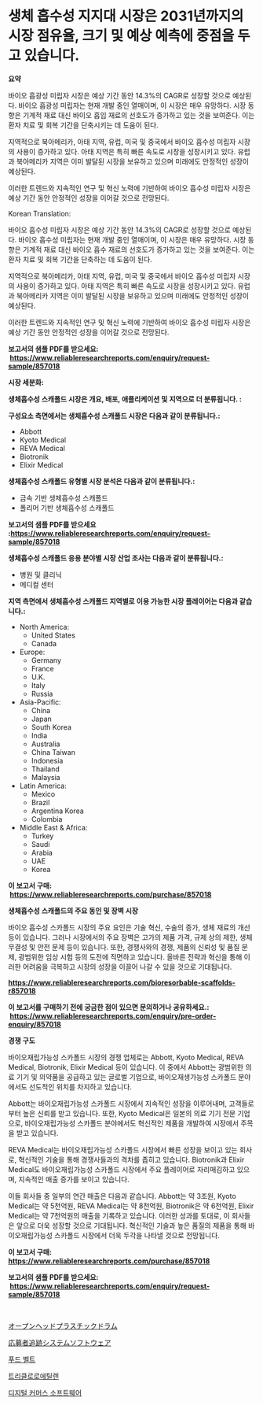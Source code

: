 <p><h1>생체 흡수성 지지대 시장은 2031년까지의 시장 점유율, 크기 및 예상 예측에 중점을 두고 있습니다.</h1></p><p><strong>요약</strong></p>
<p><p>바이오 흡광성 미립자 시장은 예상 기간 동안 14.3%의 CAGR로 성장할 것으로 예상된다. 바이오 흡광성 미립자는 현재 개발 중인 열매이며, 이 시장은 매우 유망하다. 시장 동향은 기계적 재료 대신 바이오 흡입 재료의 선호도가 증가하고 있는 것을 보여준다. 이는 환자 치료 및 회복 기간을 단축시키는 데 도움이 된다.</p><p>지역적으로 북아메리카, 아태 지역, 유럽, 미국 및 중국에서 바이오 흡수성 미립자 시장의 사용이 증가하고 있다. 아태 지역은 특히 빠른 속도로 시장을 성장시키고 있다. 유럽과 북아메리카 지역은 이미 발달된 시장을 보유하고 있으며 미래에도 안정적인 성장이 예상된다.</p><p>이러한 트렌드와 지속적인 연구 및 혁신 노력에 기반하여 바이오 흡수성 미립자 시장은 예상 기간 동안 안정적인 성장을 이어갈 것으로 전망된다.</p><p>Korean Translation:</p><p>바이오 흡수성 미립자 시장은 예상 기간 동안 14.3%의 CAGR로 성장할 것으로 예상된다. 바이오 흡수성 미립자는 현재 개발 중인 열매이며, 이 시장은 매우 유망하다. 시장 동향은 기계적 재료 대신 바이오 흡수 재료의 선호도가 증가하고 있는 것을 보여준다. 이는 환자 치료 및 회복 기간을 단축하는 데 도움이 된다.</p><p>지역적으로 북아메리카, 아태 지역, 유럽, 미국 및 중국에서 바이오 흡수성 미립자 시장의 사용이 증가하고 있다. 아태 지역은 특히 빠른 속도로 시장을 성장시키고 있다. 유럽과 북아메리카 지역은 이미 발달된 시장을 보유하고 있으며 미래에도 안정적인 성장이 예상된다.</p><p>이러한 트렌드와 지속적인 연구 및 혁신 노력에 기반하여 바이오 흡수성 미립자 시장은 예상 기간 동안 안정적인 성장을 이어갈 것으로 전망된다.</p></p>
<p><strong>보고서의 샘플 PDF를 받으세요: &nbsp;<a href="https://www.reliableresearchreports.com/enquiry/request-sample/857018">https://www.reliableresearchreports.com/enquiry/request-sample/857018</a></strong></p>
<p><strong>시장 세분화:</strong></p>
<p><strong> 생체흡수성 스캐폴드 시장은 개요, 배포, 애플리케이션 및 지역으로 더 분류됩니다. :</strong></p>
<p><strong>구성요소 측면에서는 생체흡수성 스캐폴드 시장은 다음과 같이 분류됩니다.:</strong></p>
<p><ul><li>Abbott</li><li>Kyoto Medical</li><li>REVA Medical</li><li>Biotronik</li><li>Elixir Medical</li></ul></p>
<p><strong> 생체흡수성 스캐폴드 유형별 시장 분석은 다음과 같이 분류됩니다.:</strong></p>
<p><ul><li>금속 기반 생체흡수성 스캐폴드</li><li>폴리머 기반 생체흡수성 스캐폴드</li></ul></p>
<p><strong>보고서의 샘플 PDF를 받으세요 :<a href="https://www.reliableresearchreports.com/enquiry/request-sample/857018">https://www.reliableresearchreports.com/enquiry/request-sample/857018</a></strong></p>
<p><strong> 생체흡수성 스캐폴드 응용 분야별 시장 산업 조사는 다음과 같이 분류됩니다.:</strong></p>
<p><ul><li>병원 및 클리닉</li><li>메디컬 센터</li></ul></p>
<p><strong>지역 측면에서 생체흡수성 스캐폴드 지역별로 이용 가능한 시장 플레이어는 다음과 같습니다.:</strong></p>
<p><ul>
    <li>
        North America:
        <ul>
            <li>United States</li>
            <li>Canada</li>
        </ul>
    </li>
    <li>
        Europe:
        <ul>
            <li>Germany</li>
            <li>France</li>
            <li>U.K.</li>
            <li>Italy</li>
            <li>Russia</li>
        </ul>
    </li>
    <li>
        Asia-Pacific:
        <ul>
            <li>China</li>
            <li>Japan</li>
            <li>South Korea</li>
            <li>India</li>
            <li>Australia</li>
            <li>China Taiwan</li>
            <li>Indonesia</li>
            <li>Thailand</li>
            <li>Malaysia</li>
        </ul>
    </li>
    <li>
        Latin America:
        <ul>
            <li>Mexico</li>
            <li>Brazil</li>
            <li>Argentina Korea</li>
            <li>Colombia</li>
        </ul>
    </li>
    <li>
        Middle East & Africa:
        <ul>
            <li>Turkey</li>
            <li>Saudi</li>
            <li>Arabia</li>
            <li>UAE</li>
            <li>Korea</li>
        </ul>
    </li>
    </ul></p>
<p><strong>이 보고서 구매: &nbsp;<a href="https://www.reliableresearchreports.com/purchase/857018">https://www.reliableresearchreports.com/purchase/857018</a></strong></p>
<p><strong>생체흡수성 스캐폴드의 주요 동인 및 장벽 시장</strong></p>
<p><p>바이오 흡수성 스카폴드 시장의 주요 요인은 기술 혁신, 수술의 증가, 생체 재료의 개선 등이 있습니다. 그러나 시장에서의 주요 장벽은 고가의 제품 가격, 규제 상의 제한, 생체 무결성 및 안전 문제 등이 있습니다. 또한, 경쟁사와의 경쟁, 제품의 신뢰성 및 품질 문제, 광범위한 임상 시험 등의 도전에 직면하고 있습니다. 올바른 전략과 혁신을 통해 이러한 어려움을 극복하고 시장의 성장을 이끌어 나갈 수 있을 것으로 기대됩니다.</p></p>
<p><strong><a href="https://www.reliableresearchreports.com/bioresorbable-scaffolds-r857018">https://www.reliableresearchreports.com/bioresorbable-scaffolds-r857018</a></strong></p>
<p><strong>이 보고서를 구매하기 전에 궁금한 점이 있으면 문의하거나 공유하세요.: &nbsp;<a href="https://www.reliableresearchreports.com/enquiry/pre-order-enquiry/857018">https://www.reliableresearchreports.com/enquiry/pre-order-enquiry/857018</a></strong></p>
<p><strong>경쟁 구도</strong></p>
<p><p>바이오재립가능성 스카폴드 시장의 경쟁 업체로는 Abbott, Kyoto Medical, REVA Medical, Biotronik, Elixir Medical 등이 있습니다. 이 중에서 Abbott는 광범위한 의료 기기 및 의약품을 공급하고 있는 글로벌 기업으로, 바이오재생가능성 스카폴드 분야에서도 선도적인 위치를 차지하고 있습니다. </p><p>Abbott는 바이오재립가능성 스카폴드 시장에서 지속적인 성장을 이루어내며, 고객들로부터 높은 신뢰를 받고 있습니다. 또한, Kyoto Medical은 일본의 의료 기기 전문 기업으로, 바이오재립가능성 스카폴드 분야에서도 혁신적인 제품을 개발하여 시장에서 주목을 받고 있습니다.</p><p>REVA Medical는 바이오재립가능성 스카폴드 시장에서 빠른 성장을 보이고 있는 회사로, 혁신적인 기술을 통해 경쟁사들과의 격차를 좁히고 있습니다. Biotronik과 Elixir Medical도 바이오재립가능성 스카폴드 시장에서 주요 플레이어로 자리매김하고 있으며, 지속적인 매출 증가를 보이고 있습니다.</p><p>이들 회사들 중 일부의 연간 매출은 다음과 같습니다. Abbott는 약 3조원, Kyoto Medical는 약 5천억원, REVA Medical는 약 8천억원, Biotronik은 약 6천억원, Elixir Medical는 약 7천억원의 매출을 기록하고 있습니다. 이러한 성과를 토대로, 이 회사들은 앞으로 더욱 성장할 것으로 기대됩니다. 혁신적인 기술과 높은 품질의 제품을 통해 바이오재립가능성 스카폴드 시장에서 더욱 두각을 나타낼 것으로 전망됩니다.</p></p>
<p><strong>이 보고서 구매: &nbsp; <a href="https://www.reliableresearchreports.com/purchase/857018">https://www.reliableresearchreports.com/purchase/857018</a></strong></p>
<p><strong>보고서의 샘플 PDF를 받으세요: &nbsp;<a href="https://www.reliableresearchreports.com/enquiry/request-sample/857018">https://www.reliableresearchreports.com/enquiry/request-sample/857018</a></strong><strong></strong></p>
<p>&nbsp;</p>
<p><p><a href="https://github.com/ReyesKohler20231/Market-Research-Report-List-1/blob/main/206975618463.md">オープンヘッドプラスチックドラム</a></p><p><a href="https://medium.com/@logaolloway76845/%E5%BF%9C%E5%8B%9F%E8%80%85%E8%BF%BD%E8%B7%A1%E3%82%B7%E3%82%B9%E3%83%86%E3%83%A0%E3%82%BD%E3%83%95%E3%83%88%E3%82%A6%E3%82%A7%E3%82%A2%E5%B8%82%E5%A0%B4-2031%E5%B9%B4%E3%81%BE%E3%81%A7%E3%81%AE%E6%88%90%E5%8A%9F%E3%81%97%E3%81%9F%E3%83%93%E3%82%B8%E3%83%8D%E3%82%B9%E6%88%A6%E7%95%A5%E3%81%AE%E9%8D%B5-1902b5d46ae9">応募者追跡システムソフトウェア</a></p><p><a href="https://github.com/darrellockm3ytan895656/Market-Research-Report-List-1/blob/main/311847816986.md">푸드 벨트</a></p><p><a href="https://github.com/oajzkywllm460/Market-Research-Report-List-1/blob/main/921874216987.md">트리클로로에틸렌</a></p><p><a href="https://medium.com/@emmamoy1/%EB%94%94%EC%A7%80%ED%84%B8-%EC%83%81%EA%B1%B0%EB%9E%98-%EC%86%8C%ED%94%84%ED%8A%B8%EC%9B%A8%EC%96%B4-%EC%8B%9C%EC%9E%A5-%EB%B3%B4%EA%B3%A0%EC%84%9C%EB%8A%94-%EC%9D%B4-%EC%8B%9C%EC%9E%A5%EC%9D%98-%EC%B5%9C%EC%8B%A0-%ED%8A%B8%EB%A0%8C%EB%93%9C%EC%99%80-%EC%84%B1%EC%9E%A5-%EA%B8%B0%ED%9A%8C%EB%A5%BC-%EB%B3%B4%EC%97%AC%EC%A4%8D%EB%8B%88%EB%8B%A4-231247add621">디지털 커머스 소프트웨어</a></p></p>